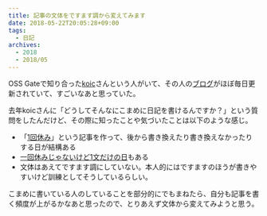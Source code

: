 ```yaml
---
title: 記事の文体をですます調から変えてみます
date: 2018-05-22T20:05:28+09:00
tags:
  - 日記
archives:
  - 2018
  - 2018/05
---
```


OSS Gateで知り合った[koic](https://github.com/koic)さんという人がいて、その人の[ブログ](http://koic.hatenablog.com)がほぼ毎日更新されていて、すごいなあと思っていた。

去年koicさんに「どうしてそんなにこまめに日記を書けるんですか？」という質問をしたんだけど、その際に知ったことや気づいたことは以下のような感じ。

* 「[1回休み](http://koic.hatenablog.com/entry/2018/05/19/000000)」という記事を作って、後から書き換えたり書き換えなかったりする日が結構ある
* [一回休みじゃないけど1文だけの日](http://koic.hatenablog.com/entry/2018/05/09/000000)もある
* 文体はあえてですます調にしていない。本人的にはですますのほうが書きやすいけど訓練としてそうしているらしい。

こまめに書いている人のしていることを部分的にでもまねたら、自分も記事を書く頻度が上がるかなあと思ったので、とりあえず文体から変えてみようと思う。
